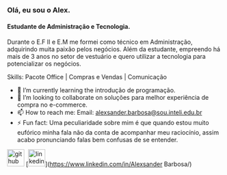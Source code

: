 ## 
### Olá, eu sou o Alex.
#### Estudante de Administração e Tecnologia.
Durante o E.F II e E.M me formei como técnico em Administração, adquirindo muita paixão pelos negócios. Além da estudante, empreendo há mais de 3 anos no setor de vestuário e quero utilizar a tecnologia para potencializar os negócios.

Skills: Pacote Office | Compras e Vendas | Comunicação

- 🌱 I’m currently learning the introdução de programação. 
- 👯 I’m looking to collaborate on soluções para melhor experiência de compra no e-commerce. 
- 📫 How to reach me: Email: alexsander.barbosa@sou.inteli.edu.br 
- ⚡ Fun fact: Uma peculiaridade sobre mim é que quando estou muito eufórico minha fala não da conta de acompanhar meu raciocínio, assim acabo pronunciando falas bem confusas de se entender. 


[<img src='https://cdn.jsdelivr.net/npm/simple-icons@3.0.1/icons/github.svg' alt='github' height='40'>](https://github.com/Alex-Silva2004)  [<img src='https://cdn.jsdelivr.net/npm/simple-icons@3.0.1/icons/linkedin.svg' alt='linkedin' height='40'>](https://www.linkedin.com/in/Alexsander Barbosa/)  



<!--
**Alex-Silva2004/Alex-Silva2004** is a ✨ _special_ ✨ repository because its `README.md` (this file) appears on your GitHub profile.

Here are some ideas to get you started:

- 🔭 I’m currently working on ...
- 🌱 I’m currently learning ...
- 👯 I’m looking to collaborate on ...
- 🤔 I’m looking for help with ...
- 💬 Ask me about ...
- 📫 How to reach me: ...
- 😄 Pronouns: ...
- ⚡ Fun fact: ...
-->
